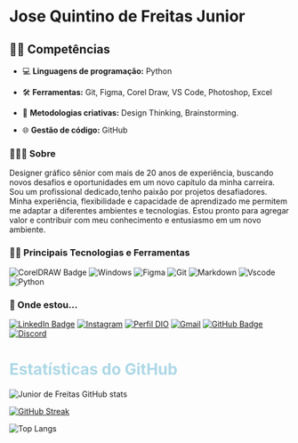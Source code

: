

# Jose Quintino de Freitas Junior



## 👨‍💻 Competências

* 💻 **Linguagens de programação:** Python

* 🛠️ **Ferramentas:** Git,
Figma, Corel Draw, VS Code, Photoshop, Excel
* 🤝 **Metodologias criativas:** Design Thinking, Brainstorming.
* 🌐 **Gestão de código:** GitHub 


### 👨🏻‍🔧 Sobre

Designer gráfico sênior com mais de 20 anos de experiência, buscando novos desafios e oportunidades em um novo capítulo da minha carreira. Sou um profissional dedicado,tenho paixão por projetos desafiadores. Minha experiência, flexibilidade e capacidade de aprendizado me permitem me adaptar a diferentes ambientes e tecnologias. Estou pronto para agregar valor e contribuir com meu conhecimento e entusiasmo em um novo ambiente.


### 👨‍💻 Principais Tecnologias e Ferramentas 

![CorelDRAW Badge](https://img.shields.io/badge/CorelDRAW-000?logo=coreldraw&logoColor=fff&style=for-the-badge&color=blue)
![Windows](https://img.shields.io/badge/Windows-000?style=for-the-badge&logo=windows&logoColor=13015&color=blue)
![Figma](https://img.shields.io/badge/Figma-696969?style=for-the-badge&logo=figma&logoColor=white&color=blue)
![Git](https://img.shields.io/badge/GIT-E44C30?style=for-the-badge&logo=git&logoColor=white&color=blue)
![Markdown](https://img.shields.io/badge/Markdown-000?style=for-the-badge&logo=markdown&color=blue)
![Vscode](https://img.shields.io/badge/Vscode-007ACC?style=for-the-badge&logo=visual-studio-code&logoColor=white)
![Python](https://img.shields.io/badge/python-3670A0?style=for-the-badge&logo=python&logoColor=white&color=blue)





### 📲 Onde estou...
[![LinkedIn Badge](https://img.shields.io/badge/LinkedIn-0A66C2?logo=linkedin&logoColor=fff&style=for-the-badge&color=blue)](https://www.linkedin.com/in/juniordefreitas1974/)
[![Instagram](https://img.shields.io/badge/Instagram-E4405F?logo=instagram&logoColor=fff&style=for-the-badge&color=blue)](https://www.instagram.com/juniordefreitas/)
[![Perfil DIO](https://img.shields.io/badge/-Meu%20Perfil%20na%20DIO-0077B5?style=for-the-badge&logo=gitbook&logoColor=white&color=blue)](https://www.dio.me/users/juniordefreitas1) [![Gmail](https://img.shields.io/badge/Gmail-333333?style=for-the-badge&logo=gmail&logoColor=white&color=blue)](mailto:juniordefreitas1@gmail.com)
[![GitHub Badge](https://img.shields.io/badge/GitHub-181717?logo=github&logoColor=fff&style=for-the-badge&color=blue)](https://github.com/juniordefreitas74) 
[![Discord](https://img.shields.io/badge/Discord-7289DA?style=for-the-badge&logo=discord&logoColor=white&color=blue)](https://discord.com/channels/juniordefreitas1974/) 


<h1 style="color: lightblue;"> Estatísticas do GitHub
</h1>



![Junior de Freitas GitHub stats](https://github-readme-stats.vercel.app/api?username=juniordefreitas74&theme=radical&show_icons=true&lang=python,javascript,html&count_private=false&include_all_commits=true&rank_icon=github)


[![GitHub Streak](https://streak-stats.demolab.com?user=juniordefreitas74&theme=algolia&locale=pt_BR&date_format=j%20M%5B%20Y%5D)](https://git.io/streak-stats)

![Top Langs](https://github-readme-stats-git-masterrstaa-rickstaa.vercel.app/api/top-langs/?username=juniordefreitas74&bg_color=000&border_color=30A3DC&title_color=blue&text_color=FFF)
